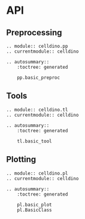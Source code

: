 # API

## Preprocessing

```{eval-rst}
.. module:: celldino.pp
.. currentmodule:: celldino

.. autosummary::
    :toctree: generated

    pp.basic_preproc
```

## Tools

```{eval-rst}
.. module:: celldino.tl
.. currentmodule:: celldino

.. autosummary::
    :toctree: generated

    tl.basic_tool
```

## Plotting

```{eval-rst}
.. module:: celldino.pl
.. currentmodule:: celldino

.. autosummary::
    :toctree: generated

    pl.basic_plot
    pl.BasicClass
```
